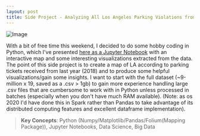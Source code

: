 ```yaml
---
layout: post
title: Side Project - Analyzing All Los Angeles Parking Violations from 2018
---
```


<!-- 
Need to take file id from sharable link and stick it into a new format... ie: if https://drive.google.com/file/d/<FILE_ID>/view?usp=sharing is the sharable link, make it: https://drive.google.com/uc?export=view&id=<FILE_ID>
-->

![Image](https://drive.google.com/uc?export=view&id=15vwG3Jr6j0ksBJJVPxq5frij2xJ7r9yK "Violations Map")

With a bit of free time this weekend, I decided to do some hobby coding in Python, which I've presented <a href="https://stevebottos.github.io/jupnotes/LA Parking Violations 2018" target="_blank">here as a Jupyter Notebook</a> with an interactive map and some interesting visualizations extracted from the data. The point of this side project is to create a map of LA according to parking tickets received from last year (2018) and to produce some helpful visualizations/gain some insights. I want to start with the full dataset (~9-million x 19, saved as a .csv > 1gb) to gain more experience handling large .csv files that are cumbersome to work with in Python unless processed in batches (especially when you don't have much RAM available). (Note: as os 2020 I'd have done this in Spark rather than Pandas to take advantage of its distributed computing features and excellent dataframe implementation).
> **Key Concepts**: Python (Numpy/Matplotlib/Pandas/Folium(Mapping Package)), Jupyter Notebooks, Data Science, Big Data
